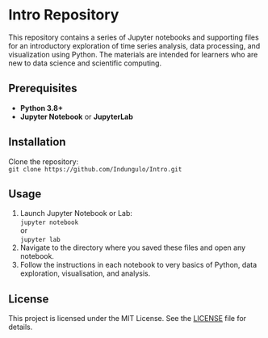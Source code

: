 # Intro Repository

This repository contains a series of Jupyter notebooks and supporting files for an introductory exploration of time series analysis, data processing, and visualization using Python. The materials are intended for learners who are new to data science and scientific computing.

## Prerequisites

- **Python 3.8+**
- **Jupyter Notebook** or **JupyterLab**

## Installation

Clone the repository:  
   `git clone https://github.com/Indungulo/Intro.git`

## Usage

1. Launch Jupyter Notebook or Lab:  
   `jupyter notebook`  
   or  
   `jupyter lab`
2. Navigate to the directory where you saved these files and open any notebook.  
3. Follow the instructions in each notebook to very basics of Python, data exploration, visualisation, and analysis.

## License

This project is licensed under the MIT License. See the [LICENSE](LICENSE) file for details.
